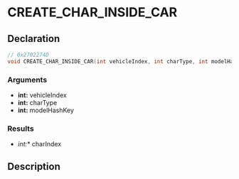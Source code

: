 # CREATE_CHAR_INSIDE_CAR

## Declaration
```cpp
// 0x2702274D
void CREATE_CHAR_INSIDE_CAR(int vehicleIndex, int charType, int modelHashKey, int* charIndex);
```

### Arguments
- **int:** vehicleIndex
- **int:** charType
- **int:** modelHashKey

### Results
- **int*:** charIndex

## Description
